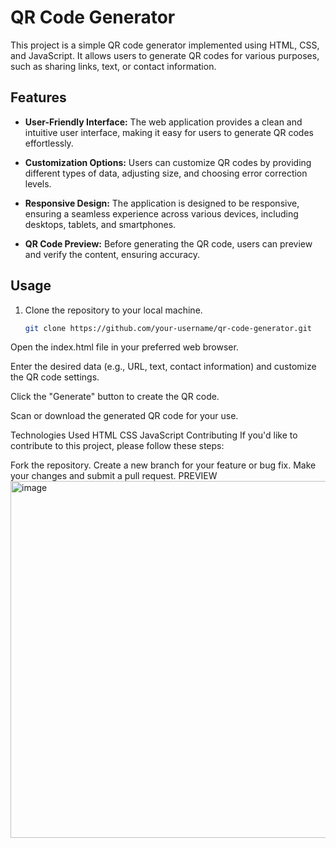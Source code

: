 # QR Code Generator

This project is a simple QR code generator implemented using HTML, CSS, and JavaScript. It allows users to generate QR codes for various purposes, such as sharing links, text, or contact information.

## Features

- **User-Friendly Interface:** The web application provides a clean and intuitive user interface, making it easy for users to generate QR codes effortlessly.

- **Customization Options:** Users can customize QR codes by providing different types of data, adjusting size, and choosing error correction levels.

- **Responsive Design:** The application is designed to be responsive, ensuring a seamless experience across various devices, including desktops, tablets, and smartphones.

- **QR Code Preview:** Before generating the QR code, users can preview and verify the content, ensuring accuracy.

## Usage

1. Clone the repository to your local machine.
   ```bash
   git clone https://github.com/your-username/qr-code-generator.git
Open the index.html file in your preferred web browser.

Enter the desired data (e.g., URL, text, contact information) and customize the QR code settings.

Click the "Generate" button to create the QR code.

Scan or download the generated QR code for your use.

Technologies Used
HTML
CSS
JavaScript
Contributing
If you'd like to contribute to this project, please follow these steps:

Fork the repository.
Create a new branch for your feature or bug fix.
Make your changes and submit a pull request.
PREVIEW
<img width="571" alt="image" src="https://github.com/Abhisheksur123/QR-CODE-GENERATOR/assets/107261617/ee01c368-d244-4714-9bbe-535d5ea39258">
